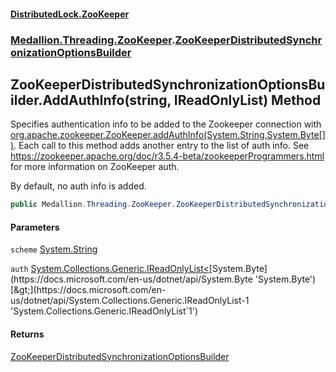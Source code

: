#### [DistributedLock.ZooKeeper](README.md 'README')
### [Medallion.Threading.ZooKeeper](Medallion.Threading.ZooKeeper.md 'Medallion.Threading.ZooKeeper').[ZooKeeperDistributedSynchronizationOptionsBuilder](ZooKeeperDistributedSynchronizationOptionsBuilder.md 'Medallion.Threading.ZooKeeper.ZooKeeperDistributedSynchronizationOptionsBuilder')

## ZooKeeperDistributedSynchronizationOptionsBuilder.AddAuthInfo(string, IReadOnlyList<byte>) Method

Specifies authentication info to be added to the Zookeeper connection with [org.apache.zookeeper.ZooKeeper.addAuthInfo(System.String,System.Byte[])](https://docs.microsoft.com/en-us/dotnet/api/org.apache.zookeeper.ZooKeeper.addAuthInfo#org_apache_zookeeper_ZooKeeper_addAuthInfo_System_String,System_Byte[]_ 'org.apache.zookeeper.ZooKeeper.addAuthInfo(System.String,System.Byte[])'). Each call
to this method adds another entry to the list of auth info. See https://zookeeper.apache.org/doc/r3.5.4-beta/zookeeperProgrammers.html for more
information on ZooKeeper auth.

By default, no auth info is added.

```csharp
public Medallion.Threading.ZooKeeper.ZooKeeperDistributedSynchronizationOptionsBuilder AddAuthInfo(string scheme, System.Collections.Generic.IReadOnlyList<byte> auth);
```
#### Parameters

<a name='Medallion.Threading.ZooKeeper.ZooKeeperDistributedSynchronizationOptionsBuilder.AddAuthInfo(string,System.Collections.Generic.IReadOnlyList_byte_).scheme'></a>

`scheme` [System.String](https://docs.microsoft.com/en-us/dotnet/api/System.String 'System.String')

<a name='Medallion.Threading.ZooKeeper.ZooKeeperDistributedSynchronizationOptionsBuilder.AddAuthInfo(string,System.Collections.Generic.IReadOnlyList_byte_).auth'></a>

`auth` [System.Collections.Generic.IReadOnlyList&lt;](https://docs.microsoft.com/en-us/dotnet/api/System.Collections.Generic.IReadOnlyList-1 'System.Collections.Generic.IReadOnlyList`1')[System.Byte](https://docs.microsoft.com/en-us/dotnet/api/System.Byte 'System.Byte')[&gt;](https://docs.microsoft.com/en-us/dotnet/api/System.Collections.Generic.IReadOnlyList-1 'System.Collections.Generic.IReadOnlyList`1')

#### Returns
[ZooKeeperDistributedSynchronizationOptionsBuilder](ZooKeeperDistributedSynchronizationOptionsBuilder.md 'Medallion.Threading.ZooKeeper.ZooKeeperDistributedSynchronizationOptionsBuilder')